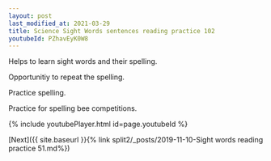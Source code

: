 ```yaml
---
layout: post
last_modified_at: 2021-03-29
title: Science Sight Words sentences reading practice 102
youtubeId: PZhavEyK0W8
---
```

 
 
Helps to learn sight words and their spelling.

Opportunitiy to repeat the spelling. 

Practice spelling. 
 
Practice for spelling bee competitions. 
 
{% include youtubePlayer.html id=page.youtubeId %}
 
 

[Next]({{ site.baseurl }}{% link  split2/_posts/2019-11-10-Sight words reading practice 51.md%})
 
